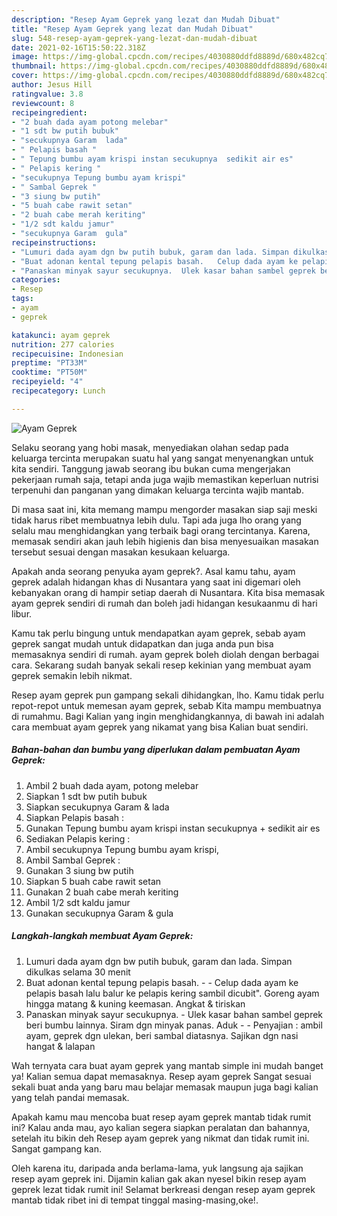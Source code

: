 ```yaml
---
description: "Resep Ayam Geprek yang lezat dan Mudah Dibuat"
title: "Resep Ayam Geprek yang lezat dan Mudah Dibuat"
slug: 548-resep-ayam-geprek-yang-lezat-dan-mudah-dibuat
date: 2021-02-16T15:50:22.318Z
image: https://img-global.cpcdn.com/recipes/4030880ddfd8889d/680x482cq70/ayam-geprek-foto-resep-utama.jpg
thumbnail: https://img-global.cpcdn.com/recipes/4030880ddfd8889d/680x482cq70/ayam-geprek-foto-resep-utama.jpg
cover: https://img-global.cpcdn.com/recipes/4030880ddfd8889d/680x482cq70/ayam-geprek-foto-resep-utama.jpg
author: Jesus Hill
ratingvalue: 3.8
reviewcount: 8
recipeingredient:
- "2 buah dada ayam potong melebar"
- "1 sdt bw putih bubuk"
- "secukupnya Garam  lada"
- " Pelapis basah "
- " Tepung bumbu ayam krispi instan secukupnya  sedikit air es"
- " Pelapis kering "
- "secukupnya Tepung bumbu ayam krispi"
- " Sambal Geprek "
- "3 siung bw putih"
- "5 buah cabe rawit setan"
- "2 buah cabe merah keriting"
- "1/2 sdt kaldu jamur"
- "secukupnya Garam  gula"
recipeinstructions:
- "Lumuri dada ayam dgn bw putih bubuk, garam dan lada. Simpan dikulkas selama 30 menit"
- "Buat adonan kental tepung pelapis basah.   Celup dada ayam ke pelapis basah lalu balur ke pelapis kering sambil dicubit&#34;. Goreng ayam hingga matang &amp; kuning keemasan. Angkat &amp; tiriskan"
- "Panaskan minyak sayur secukupnya.  Ulek kasar bahan sambel geprek beri bumbu lainnya. Siram dgn minyak panas. Aduk   Penyajian : ambil ayam, geprek dgn ulekan, beri sambal diatasnya. Sajikan dgn nasi hangat &amp; lalapan"
categories:
- Resep
tags:
- ayam
- geprek

katakunci: ayam geprek 
nutrition: 277 calories
recipecuisine: Indonesian
preptime: "PT33M"
cooktime: "PT50M"
recipeyield: "4"
recipecategory: Lunch

---
```



![Ayam Geprek](https://img-global.cpcdn.com/recipes/4030880ddfd8889d/680x482cq70/ayam-geprek-foto-resep-utama.jpg)

Selaku seorang yang hobi masak, menyediakan olahan sedap pada keluarga tercinta merupakan suatu hal yang sangat menyenangkan untuk kita sendiri. Tanggung jawab seorang ibu bukan cuma mengerjakan pekerjaan rumah saja, tetapi anda juga wajib memastikan keperluan nutrisi terpenuhi dan panganan yang dimakan keluarga tercinta wajib mantab.

Di masa  saat ini, kita memang mampu mengorder masakan siap saji meski tidak harus ribet membuatnya lebih dulu. Tapi ada juga lho orang yang selalu mau menghidangkan yang terbaik bagi orang tercintanya. Karena, memasak sendiri akan jauh lebih higienis dan bisa menyesuaikan masakan tersebut sesuai dengan masakan kesukaan keluarga. 



Apakah anda seorang penyuka ayam geprek?. Asal kamu tahu, ayam geprek adalah hidangan khas di Nusantara yang saat ini digemari oleh kebanyakan orang di hampir setiap daerah di Nusantara. Kita bisa memasak ayam geprek sendiri di rumah dan boleh jadi hidangan kesukaanmu di hari libur.

Kamu tak perlu bingung untuk mendapatkan ayam geprek, sebab ayam geprek sangat mudah untuk didapatkan dan juga anda pun bisa memasaknya sendiri di rumah. ayam geprek boleh diolah dengan berbagai cara. Sekarang sudah banyak sekali resep kekinian yang membuat ayam geprek semakin lebih nikmat.

Resep ayam geprek pun gampang sekali dihidangkan, lho. Kamu tidak perlu repot-repot untuk memesan ayam geprek, sebab Kita mampu membuatnya di rumahmu. Bagi Kalian yang ingin menghidangkannya, di bawah ini adalah cara membuat ayam geprek yang nikamat yang bisa Kalian buat sendiri.

<!--inarticleads1-->

##### Bahan-bahan dan bumbu yang diperlukan dalam pembuatan Ayam Geprek:

1. Ambil 2 buah dada ayam, potong melebar
1. Siapkan 1 sdt bw putih bubuk
1. Siapkan secukupnya Garam &amp; lada
1. Siapkan  Pelapis basah :
1. Gunakan  Tepung bumbu ayam krispi instan secukupnya + sedikit air es
1. Sediakan  Pelapis kering :
1. Ambil secukupnya Tepung bumbu ayam krispi,
1. Ambil  Sambal Geprek :
1. Gunakan 3 siung bw putih
1. Siapkan 5 buah cabe rawit setan
1. Gunakan 2 buah cabe merah keriting
1. Ambil 1/2 sdt kaldu jamur
1. Gunakan secukupnya Garam &amp; gula




<!--inarticleads2-->

##### Langkah-langkah membuat Ayam Geprek:

1. Lumuri dada ayam dgn bw putih bubuk, garam dan lada. Simpan dikulkas selama 30 menit
1. Buat adonan kental tepung pelapis basah.  -  - Celup dada ayam ke pelapis basah lalu balur ke pelapis kering sambil dicubit&#34;. Goreng ayam hingga matang &amp; kuning keemasan. Angkat &amp; tiriskan
1. Panaskan minyak sayur secukupnya.  - Ulek kasar bahan sambel geprek beri bumbu lainnya. Siram dgn minyak panas. Aduk  -  - Penyajian : ambil ayam, geprek dgn ulekan, beri sambal diatasnya. Sajikan dgn nasi hangat &amp; lalapan




Wah ternyata cara buat ayam geprek yang mantab simple ini mudah banget ya! Kalian semua dapat memasaknya. Resep ayam geprek Sangat sesuai sekali buat anda yang baru mau belajar memasak maupun juga bagi kalian yang telah pandai memasak.

Apakah kamu mau mencoba buat resep ayam geprek mantab tidak rumit ini? Kalau anda mau, ayo kalian segera siapkan peralatan dan bahannya, setelah itu bikin deh Resep ayam geprek yang nikmat dan tidak rumit ini. Sangat gampang kan. 

Oleh karena itu, daripada anda berlama-lama, yuk langsung aja sajikan resep ayam geprek ini. Dijamin kalian gak akan nyesel bikin resep ayam geprek lezat tidak rumit ini! Selamat berkreasi dengan resep ayam geprek mantab tidak ribet ini di tempat tinggal masing-masing,oke!.


